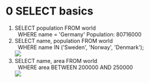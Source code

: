# 0 SELECT basics  

1. SELECT population FROM world  
      WHERE name = 'Germany' 
    Population: 80716000  
2. SELECT name, population FROM world  
      WHERE name IN ('Sweden', 'Norway', 'Denmark');  
    <img src="../../../Pictures/Lesson2/sqlZoo0-2.png">  
3. SELECT name, area FROM world  
      WHERE area BETWEEN 200000 AND 250000  
    <img src="../../../Pictures/Lesson2/sqlZoo0-3.png">
